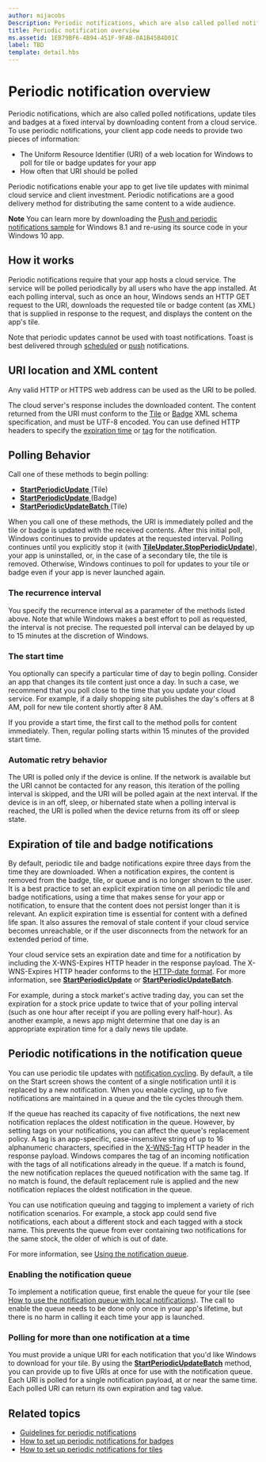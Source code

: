 ```yaml
---
author: mijacobs
Description: Periodic notifications, which are also called polled notifications, update tiles and badges at a fixed interval by downloading content from a cloud service.
title: Periodic notification overview
ms.assetid: 1EB79BF6-4B94-451F-9FAB-0A1B45B4D01C
label: TBD
template: detail.hbs
---
```


# Periodic notification overview





Periodic notifications, which are also called polled notifications, update tiles and badges at a fixed interval by downloading content from a cloud service. To use periodic notifications, your client app code needs to provide two pieces of information:

-   The Uniform Resource Identifier (URI) of a web location for Windows to poll for tile or badge updates for your app
-   How often that URI should be polled

Periodic notifications enable your app to get live tile updates with minimal cloud service and client investment. Periodic notifications are a good delivery method for distributing the same content to a wide audience.

**Note**   You can learn more by downloading the [Push and periodic notifications sample](http://go.microsoft.com/fwlink/p/?linkid=231476) for Windows 8.1 and re-using its source code in your Windows 10 app.

 

## <span id="How_it_works"></span><span id="how_it_works"></span><span id="HOW_IT_WORKS"></span>How it works


Periodic notifications require that your app hosts a cloud service. The service will be polled periodically by all users who have the app installed. At each polling interval, such as once an hour, Windows sends an HTTP GET request to the URI, downloads the requested tile or badge content (as XML) that is supplied in response to the request, and displays the content on the app's tile.

Note that periodic updates cannot be used with toast notifications. Toast is best delivered through [scheduled](https://msdn.microsoft.com/library/windows/apps/hh465417) or [push](https://msdn.microsoft.com/library/windows/apps/xaml/hh868252) notifications.

## <span id="URI_location_and_XML_content"></span><span id="uri_location_and_xml_content"></span><span id="URI_LOCATION_AND_XML_CONTENT"></span>URI location and XML content


Any valid HTTP or HTTPS web address can be used as the URI to be polled.

The cloud server's response includes the downloaded content. The content returned from the URI must conform to the [Tile](tiles-and-notifications-adaptive-tiles-schema.md) or [Badge](https://msdn.microsoft.com/library/windows/apps/br212851) XML schema specification, and must be UTF-8 encoded. You can use defined HTTP headers to specify the [expiration time](#expiry) or [tag](#taggo) for the notification.

## <span id="Polling_Behavior"></span><span id="polling_behavior"></span><span id="POLLING_BEHAVIOR"></span>Polling Behavior


Call one of these methods to begin polling:

-   [
              **StartPeriodicUpdate**
            ](https://msdn.microsoft.com/library/windows/apps/hh701684) (Tile)
-   [
              **StartPeriodicUpdate**
            ](https://msdn.microsoft.com/library/windows/apps/hh701611) (Badge)
-   [
              **StartPeriodicUpdateBatch**
            ](https://msdn.microsoft.com/library/windows/apps/hh967945) (Tile)

When you call one of these methods, the URI is immediately polled and the tile or badge is updated with the received contents. After this initial poll, Windows continues to provide updates at the requested interval. Polling continues until you explicitly stop it (with [**TileUpdater.StopPeriodicUpdate**](https://msdn.microsoft.com/library/windows/apps/hh701697)), your app is uninstalled, or, in the case of a secondary tile, the tile is removed. Otherwise, Windows continues to poll for updates to your tile or badge even if your app is never launched again.

### <span id="The_recurrence_interval"></span><span id="the_recurrence_interval"></span><span id="THE_RECURRENCE_INTERVAL"></span>The recurrence interval

You specify the recurrence interval as a parameter of the methods listed above. Note that while Windows makes a best effort to poll as requested, the interval is not precise. The requested poll interval can be delayed by up to 15 minutes at the discretion of Windows.

### <span id="The_start_time"></span><span id="the_start_time"></span><span id="THE_START_TIME"></span>The start time

You optionally can specify a particular time of day to begin polling. Consider an app that changes its tile content just once a day. In such a case, we recommend that you poll close to the time that you update your cloud service. For example, if a daily shopping site publishes the day's offers at 8 AM, poll for new tile content shortly after 8 AM.

If you provide a start time, the first call to the method polls for content immediately. Then, regular polling starts within 15 minutes of the provided start time.

### <span id="Automatic_retry_behavior"></span><span id="automatic_retry_behavior"></span><span id="AUTOMATIC_RETRY_BEHAVIOR"></span>Automatic retry behavior

The URI is polled only if the device is online. If the network is available but the URI cannot be contacted for any reason, this iteration of the polling interval is skipped, and the URI will be polled again at the next interval. If the device is in an off, sleep, or hibernated state when a polling interval is reached, the URI is polled when the device returns from its off or sleep state.

## <span id="expiry"></span><span id="EXPIRY"></span>Expiration of tile and badge notifications


By default, periodic tile and badge notifications expire three days from the time they are downloaded. When a notification expires, the content is removed from the badge, tile, or queue and is no longer shown to the user. It is a best practice to set an explicit expiration time on all periodic tile and badge notifications, using a time that makes sense for your app or notification, to ensure that the content does not persist longer than it is relevant. An explicit expiration time is essential for content with a defined life span. It also assures the removal of stale content if your cloud service becomes unreachable, or if the user disconnects from the network for an extended period of time.

Your cloud service sets an expiration date and time for a notification by including the X-WNS-Expires HTTP header in the response payload. The X-WNS-Expires HTTP header conforms to the [HTTP-date format](http://go.microsoft.com/fwlink/p/?linkid=253706). For more information, see [**StartPeriodicUpdate**](https://msdn.microsoft.com/library/windows/apps/hh701684) or [**StartPeriodicUpdateBatch**](https://msdn.microsoft.com/library/windows/apps/hh967945).

For example, during a stock market's active trading day, you can set the expiration for a stock price update to twice that of your polling interval (such as one hour after receipt if you are polling every half-hour). As another example, a news app might determine that one day is an appropriate expiration time for a daily news tile update.

## <span id="taggo"></span><span id="TAGGO"></span>Periodic notifications in the notification queue


You can use periodic tile updates with [notification cycling](https://msdn.microsoft.com/library/windows/apps/hh781199). By default, a tile on the Start screen shows the content of a single notification until it is replaced by a new notification. When you enable cycling, up to five notifications are maintained in a queue and the tile cycles through them.

If the queue has reached its capacity of five notifications, the next new notification replaces the oldest notification in the queue. However, by setting tags on your notifications, you can affect the queue's replacement policy. A tag is an app-specific, case-insensitive string of up to 16 alphanumeric characters, specified in the [X-WNS-Tag](https://msdn.microsoft.com/library/windows/apps/hh465435.aspx#pncodes_x_wns_tag) HTTP header in the response payload. Windows compares the tag of an incoming notification with the tags of all notifications already in the queue. If a match is found, the new notification replaces the queued notification with the same tag. If no match is found, the default replacement rule is applied and the new notification replaces the oldest notification in the queue.

You can use notification queuing and tagging to implement a variety of rich notification scenarios. For example, a stock app could send five notifications, each about a different stock and each tagged with a stock name. This prevents the queue from ever containing two notifications for the same stock, the older of which is out of date.

For more information, see [Using the notification queue](https://msdn.microsoft.com/library/windows/apps/hh781199).

### <span id="Enabling_the_notification_queue"></span><span id="enabling_the_notification_queue"></span><span id="ENABLING_THE_NOTIFICATION_QUEUE"></span>Enabling the notification queue

To implement a notification queue, first enable the queue for your tile (see [How to use the notification queue with local notifications](https://msdn.microsoft.com/library/windows/apps/hh465429)). The call to enable the queue needs to be done only once in your app's lifetime, but there is no harm in calling it each time your app is launched.

### <span id="Polling_for_more_than_one_notification_at_a_time"></span><span id="polling_for_more_than_one_notification_at_a_time"></span><span id="POLLING_FOR_MORE_THAN_ONE_NOTIFICATION_AT_A_TIME"></span>Polling for more than one notification at a time

You must provide a unique URI for each notification that you'd like Windows to download for your tile. By using the [**StartPeriodicUpdateBatch**](https://msdn.microsoft.com/library/windows/apps/hh967945) method, you can provide up to five URIs at once for use with the notification queue. Each URI is polled for a single notification payload, at or near the same time. Each polled URI can return its own expiration and tag value.

## <span id="related_topics"></span>Related topics


* [Guidelines for periodic notifications](https://msdn.microsoft.com/library/windows/apps/hh761461)
* [How to set up periodic notifications for badges](https://msdn.microsoft.com/library/windows/apps/hh761476)
* [How to set up periodic notifications for tiles](https://msdn.microsoft.com/library/windows/apps/hh761476)
 

 






<!--HONumber=Jun16_HO3-->


